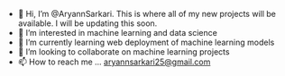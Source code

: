 - 👋 Hi, I’m @AryannSarkari. This is where all of my new projects will be available. I will be updating this soon.
- 👀 I’m interested in machine learning and data science
- 🌱 I’m currently learning web deployment of machine learning models 
- 💞️ I’m looking to collaborate on machine learning projects
- 📫 How to reach me ... aryannsarkari25@gmail.com

<!---
AryannSarkari/AryannSarkari is a ✨ special ✨ repository because its `README.md` (this file) appears on your GitHub profile.
You can click the Preview link to take a look at your changes.
--->
